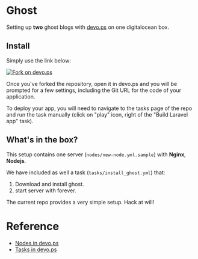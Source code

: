 # Ghost

Setting up **two** ghost blogs with [devo.ps](devo.ps) on one digitalocean box.

## Install

Simply use the link below:

[![Fork on devo.ps](https://app.devo.ps/assets/images/fork.png)](https://app.devo.ps/#/fork?git_url=https://github.com/fraserxu/devops-ghost)

Once you've forked the repository, open it in devo.ps and you will be prompted for a few settings, including the Git URL for the code of your application.

To deploy your app, you will need to navigate to the tasks page of the repo and run the task manually (click on "play" icon, right of the "Build Laravel app" task).

## What's in the box?

This setup contains one server (`nodes/new-node.yml.sample`) with **Nginx**, **Nodejs**.

We have included as well a task (`tasks/install_ghost.yml`) that:

1. Download and install ghost.
2. start server with forever.

The current repo provides a very simple setup. Hack at will!

# Reference

- [Nodes in devo.ps](http://docs.devo.ps/manual/nodes)
- [Tasks in devo.ps](http://docs.devo.ps/manual/tasks)
